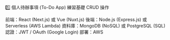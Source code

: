 1️⃣ 個人待辦事項 (To-Do App)
練習基礎 CRUD 操作

前端：React (Next.js) 或 Vue (Nuxt.js)
後端：Node.js (Express.js) 或 Serverless (AWS Lambda)
資料庫：MongoDB (NoSQL) 或 PostgreSQL (SQL)
認證：JWT / OAuth (Google Login)
部署：AWS
